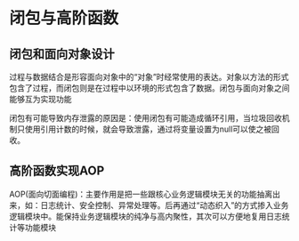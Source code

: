 # 闭包与高阶函数

## 闭包和面向对象设计

过程与数据结合是形容面向对象中的“对象”时经常使用的表达。对象以方法的形式包含了过程，而闭包则是在过程中以环境的形式包含了数据。闭包与面向对象之间能够互为实现功能

闭包有可能导致内存泄露的原因是：使用闭包有可能造成循环引用，当垃圾回收机制只使用引用计数的时候，就会导致泄露，通过将变量设置为null可以使之被回收。

## 高阶函数实现AOP

AOP(面向切面编程)：主要作用是把一些跟核心业务逻辑模块无关的功能抽离出来，如：日志统计、安全控制、异常处理等。后再通过“动态织入”的方式掺入业务逻辑模块中。能保持业务逻辑模块的纯净与高内聚性，其次可以方便地复用日志统计等功能模块
